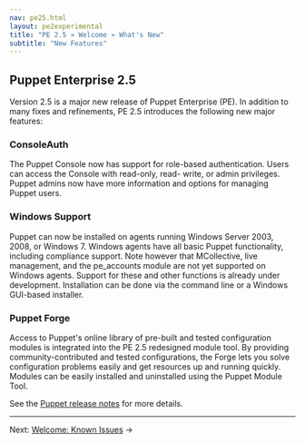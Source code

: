 ```yaml
---
nav: pe25.html
layout: pe2experimental
title: "PE 2.5 » Welcome » What's New"
subtitle: "New Features"
---
```


Puppet Enterprise 2.5
-----

Version 2.5 is a major new release of Puppet Enterprise (PE). In addition to many fixes and refinements, PE 2.5 introduces the following new major features:

### ConsoleAuth

The Puppet Console now has support for role-based authentication. Users can access the Console with read-only, read-
write, or admin privileges. Puppet admins now have more information and options for managing Puppet users. <!-- For more information, see link. -->

### Windows Support

Puppet  can now be installed on agents running Windows Server 2003, 2008, or Windows 7. Windows agents have all basic Puppet functionality, including compliance support. Note however that MCollective,  live management, and the pe_accounts module are not yet supported on Windows agents. Support for these and other functions is already under development. Installation can be done via the command line or a Windows GUI-based installer. <!-- For more information, see link. -->

### Puppet Forge

Access to Puppet's online library of pre-built and tested configuration modules is integrated into the PE 2.5 redesigned module tool. By providing community-contributed and tested configurations, the Forge lets you solve configuration problems easily and get resources up and running quickly. Modules can be easily installed and uninstalled using the Puppet Module Tool. <!-- For more information, see link. -->




See the [Puppet release notes][releasenotes] for more details.

[releasenotes]: http://projects.puppetlabs.com/projects/puppet/wiki/Release_Notes



* * *

Next: [Welcome: Known Issues](./welcome_known_issues.html) &rarr;
